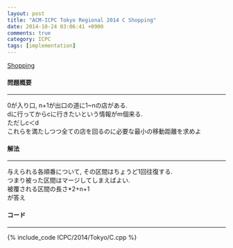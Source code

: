 ```yaml
---
layout: post
title: "ACM-ICPC Tokyo Regional 2014 C Shopping"
date: 2014-10-24 03:06:41 +0900
comments: true
category: ICPC
tags: [implementation]
---
```


[Shopping](http://judge.u-aizu.ac.jp/onlinejudge/cdescription.jsp?cid=ICPCOOC2014&pid=C)

#### 問題概要

****

0が入り口, n+1が出口の道に1~nの店がある.  
dに行ってからcに行きたいという情報がm個来る.  
ただしc＜d  
これらを満たしつつ全ての店を回るのに必要な最小の移動距離を求めよ


#### 解法

****

与えられる各順番について, その区間はちょうど1回往復する.  
つまり被った区間はマージしてしまえばよい.  
被覆される区間の長さ\*2+n+1  
が答え

#### コード

****

{% include_code ICPC/2014/Tokyo/C.cpp %}
